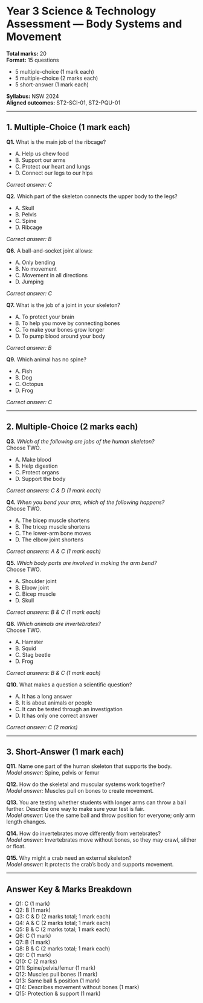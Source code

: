 # Year 3 Science & Technology Assessment — Body Systems and Movement

**Total marks:** 20  
**Format:** 15 questions  
- 5 multiple-choice (1 mark each)  
- 5 multiple-choice (2 marks each)  
- 5 short-answer (1 mark each)  

**Syllabus:** NSW 2024  
**Aligned outcomes:** ST2-SCI-01, ST2-PQU-01  

---

## 1. Multiple-Choice (1 mark each)

**Q1.** What is the main job of the ribcage?  
- A. Help us chew food  
- B. Support our arms  
- C. Protect our heart and lungs  
- D. Connect our legs to our hips  

*Correct answer: C*

**Q2.** Which part of the skeleton connects the upper body to the legs?  
- A. Skull  
- B. Pelvis  
- C. Spine  
- D. Ribcage  

*Correct answer: B*

**Q6.** A ball-and-socket joint allows:  
- A. Only bending  
- B. No movement  
- C. Movement in all directions  
- D. Jumping  

*Correct answer: C*

**Q7.** What is the job of a joint in your skeleton?  
- A. To protect your brain  
- B. To help you move by connecting bones  
- C. To make your bones grow longer  
- D. To pump blood around your body  

*Correct answer: B*

**Q9.** Which animal has no spine?  
- A. Fish  
- B. Dog  
- C. Octopus  
- D. Frog  

*Correct answer: C*

---

## 2. Multiple-Choice (2 marks each)

**Q3.** *Which of the following are jobs of the human skeleton?*  
Choose TWO.  
- A. Make blood  
- B. Help digestion  
- C. Protect organs  
- D. Support the body  

*Correct answers: C & D (1 mark each)*

**Q4.** *When you bend your arm, which of the following happens?*  
Choose TWO.  
- A. The bicep muscle shortens  
- B. The tricep muscle shortens  
- C. The lower-arm bone moves  
- D. The elbow joint shortens  

*Correct answers: A & C (1 mark each)*

**Q5.** *Which body parts are involved in making the arm bend?*  
Choose TWO.  
- A. Shoulder joint  
- B. Elbow joint  
- C. Bicep muscle  
- D. Skull  

*Correct answers: B & C (1 mark each)*

**Q8.** *Which animals are invertebrates?*  
Choose TWO.  
- A. Hamster  
- B. Squid  
- C. Stag beetle  
- D. Frog  

*Correct answers: B & C (1 mark each)*

**Q10.** What makes a question a scientific question?  
- A. It has a long answer  
- B. It is about animals or people  
- C. It can be tested through an investigation  
- D. It has only one correct answer  

*Correct answer: C (2 marks)*

---

## 3. Short-Answer (1 mark each)

**Q11.** Name one part of the human skeleton that supports the body.  
*Model answer:* Spine, pelvis or femur

**Q12.** How do the skeletal and muscular systems work together?  
*Model answer:* Muscles pull on bones to create movement.

**Q13.** You are testing whether students with longer arms can throw a ball further. Describe one way to make sure your test is fair.  
*Model answer:* Use the same ball and throw position for everyone; only arm length changes.

**Q14.** How do invertebrates move differently from vertebrates?  
*Model answer:* Invertebrates move without bones, so they may crawl, slither or float.

**Q15.** Why might a crab need an external skeleton?  
*Model answer:* It protects the crab’s body and supports movement.

---

## Answer Key & Marks Breakdown

- Q1: C (1 mark)  
- Q2: B (1 mark)  
- Q3: C & D (2 marks total; 1 mark each)  
- Q4: A & C (2 marks total; 1 mark each)  
- Q5: B & C (2 marks total; 1 mark each)  
- Q6: C (1 mark)  
- Q7: B (1 mark)  
- Q8: B & C (2 marks total; 1 mark each)  
- Q9: C (1 mark)  
- Q10: C (2 marks)  
- Q11: Spine/pelvis/femur (1 mark)  
- Q12: Muscles pull bones (1 mark)  
- Q13: Same ball & position (1 mark)  
- Q14: Describes movement without bones (1 mark)  
- Q15: Protection & support (1 mark)